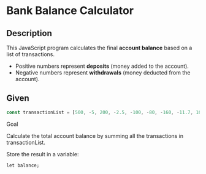 # Bank Balance Calculator

## Description

This JavaScript program calculates the final **account balance** based on a list of transactions.

- Positive numbers represent **deposits** (money added to the account).
- Negative numbers represent **withdrawals** (money deducted from the account).

## Given

```javascript
const transactionList = [500, -5, 200, -2.5, -100, -80, -160, -11.7, 1000];
```
Goal

Calculate the total account balance by summing all the transactions in transactionList.

Store the result in a variable:

```
let balance;
```